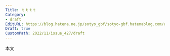 ```yaml
---
Title: ｔｔｔｔ
Category:
- draft
EditURL: https://blog.hatena.ne.jp/sotyo_gbf/sotyo-gbf.hatenablog.com/atom/entry/4207112889940514208
Draft: true
CustomPath: 2022/11/issue_427/draft
---
```


本文
